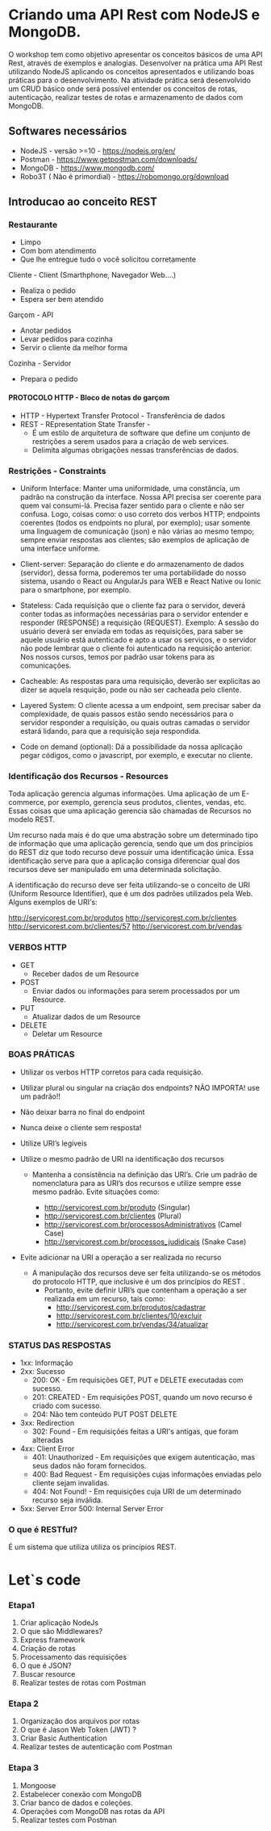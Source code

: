 # Criando uma API Rest com NodeJS e MongoDB.

O workshop tem como objetivo apresentar os conceitos básicos de uma API Rest, através de exemplos e analogias. Desenvolver na prática uma API Rest utilizando NodeJS aplicando os conceitos apresentados e utilizando boas práticas para o desenvolvimento. Na atividade prática será desenvolvido um CRUD básico onde será possível entender os conceitos de rotas, autenticação, realizar testes de rotas e armazenamento de dados com MongoDB.

## Softwares necessários

+ NodeJS - versão >=10 - https://nodejs.org/en/
+ Postman - https://www.getpostman.com/downloads/
+ MongoDB - https://www.mongodb.com/
+ Robo3T ( Não é primordial) - https://robomongo.org/download

## Introducao ao conceito REST
### Restaurante 
+ Limpo
+ Com bom atendimento
+ Que lhe entregue tudo o você solicitou corretamente

Cliente - Client (Smarthphone, Navegador Web....)
* Realiza o pedido
* Espera ser bem atendido

Garçom - API
* Anotar pedidos
* Levar pedidos para cozinha
* Servir o cliente da melhor forma

Cozinha - Servidor
* Prepara o pedido

#### PROTOCOLO HTTP - Bloco de notas do garçom

+ HTTP - Hypertext Transfer Protocol - Transferência de dados
+ REST - REpresentation State Transfer  - 
	+ É um estilo de arquitetura de software que define um conjunto de restrições a serem usados para a criação de web services.
	+ Delimita algumas obrigações nessas transferências de dados.

### Restrições  - Constraints 
+ Uniform Interface: Manter uma uniformidade, uma constância, um padrão na construção da interface. Nossa API precisa ser coerente para quem vai consumi-lá. Precisa fazer sentido para o cliente e não ser confusa. Logo, coisas como: o uso correto dos verbos HTTP; endpoints coerentes (todos os endpoints no plural, por exemplo); usar somente uma linguagem de comunicação (json) e não várias ao mesmo tempo; sempre enviar respostas aos clientes; são exemplos de aplicação de uma interface uniforme.

+ Client-server: Separação do cliente e do armazenamento de dados (servidor), dessa forma, poderemos ter uma portabilidade do nosso sistema, usando o React ou AngularJs para WEB e React Native ou Ionic para o smartphone,  por exemplo.

+ Stateless: Cada requisição que o cliente faz para o servidor, deverá conter todas as informações necessárias para o servidor entender e responder (RESPONSE) a requisição (REQUEST). Exemplo: A sessão do usuário deverá ser enviada em todas as requisições, para saber se aquele usuário está autenticado e apto a usar os serviços, e o servidor não pode lembrar que o cliente foi autenticado na requisição anterior. Nos nossos cursos, temos por padrão usar tokens para as comunicações.

+ Cacheable: As respostas para uma requisição, deverão ser explicitas ao dizer se aquela resquição, pode ou não ser cacheada pelo cliente.

+ Layered System: O cliente acessa a um endpoint, sem precisar saber da complexidade, de quais passos estão sendo necessários para o servidor responder a requisição, ou quais outras camadas o servidor estará lidando, para que a requisição seja respondida.

+ Code on demand (optional): Dá a possibilidade da nossa aplicação pegar códigos, como o javascript, por exemplo, e executar no cliente.


### Identificação dos Recursos - Resources

Toda aplicação gerencia algumas informações. Uma aplicação de um E-commerce, por exemplo, gerencia seus produtos, clientes, vendas, etc. Essas coisas que uma aplicação gerencia são chamadas de Recursos no modelo REST.

Um recurso nada mais é do que uma abstração sobre um determinado tipo de informação que uma aplicação gerencia, sendo que um dos princípios do REST diz que todo recurso deve possuir uma identificação única. Essa identificação serve para que a aplicação consiga diferenciar qual dos recursos deve ser manipulado em uma determinada solicitação.

A identificação do recurso deve ser feita utilizando-se o conceito de URI (Uniform Resource Identifier), que é um dos padrões utilizados pela Web. Alguns exemplos de URI's:

http://servicorest.com.br/produtos
http://servicorest.com.br/clientes
http://servicorest.com.br/clientes/57
http://servicorest.com.br/vendas

### VERBOS HTTP
+ GET
	+ Receber dados de um Resource
+ POST
	+ Enviar dados ou informações para serem processados por um Resource.
+ PUT
	+ Atualizar dados de um Resource
+ DELETE
	+ Deletar um Resource

### BOAS PRÁTICAS

+ Utilizar os verbos HTTP corretos  para cada requisição.
+ Utilizar plural ou singular na criação dos endpoints? NÃO IMPORTA! use um padrão!!
+ Não deixar barra no final do endpoint
+ Nunca deixe o cliente sem resposta!
+ Utilize URI’s legíveis
+ Utilize o mesmo padrão de URI na identificação dos recursos
	+ Mantenha a consistência na definição das URI’s. Crie um padrão de nomenclatura para as URI’s dos recursos e utilize sempre esse mesmo padrão. Evite situações como:

		* http://servicorest.com.br/produto (Singular)
		* http://servicorest.com.br/clientes (Plural)
		* http://servicorest.com.br/processosAdministrativos (Camel Case)
		* http://servicorest.com.br/processos_judidicais (Snake Case)

+ Evite adicionar na URI a operação a ser realizada no recurso
	+ A manipulação dos recursos deve ser feita utilizando-se os métodos do protocolo HTTP, que inclusive é um dos princípios do REST .
		+ Portanto, evite definir URI’s que contenham a operação a ser realizada em um recurso, tais como:
			* http://servicorest.com.br/produtos/cadastrar
			* http://servicorest.com.br/clientes/10/excluir
			* http://servicorest.com.br/vendas/34/atualizar


### STATUS DAS RESPOSTAS
+ 1xx: Informação
+ 2xx: Sucesso
	+ 200: OK - Em requisições GET, PUT e DELETE executadas com sucesso.
	+ 201: CREATED - Em requisições POST, quando um novo recurso é criado com sucesso.
	+ 204: Não tem conteúdo PUT POST DELETE
+ 3xx: Redirection
	+ 302: Found - Em requisições feitas a URI's antigas, que foram alteradas
+ 4xx: Client Error
	+ 401: Unauthorized - Em requisições que exigem autenticação, mas seus dados não foram fornecidos.
	+ 400: Bad Request - Em requisições cujas informações enviadas pelo cliente sejam invalidas.
	+ 404: Not Found! - Em requisições cuja URI de um determinado recurso seja inválida.
+ 5xx: Server Error 500: Internal Server Error

### O que é RESTful?

É um sistema que utiliza utiliza os princípios REST.

# Let`s code

### Etapa1

1. Criar aplicação NodeJs
2. O que são Middlewares? 
3. Express framework
4. Criação de rotas
5. Processamento das requisições
6. O que é JSON?
7. Buscar resource
8. Realizar testes de rotas com Postman

### Etapa 2
1. Organização dos arquivos por rotas
2. O que é Jason Web Token (JWT) ?
3. Criar Basic Authentication
3. Realizar testes de autenticação com Postman

### Etapa 3
1. Mongoose
2. Estabelecer conexão com MongoDB
3. Criar banco de dados e  coleções.
4. Operações com MongoDB nas rotas da API
5. Realizar testes com Postman
